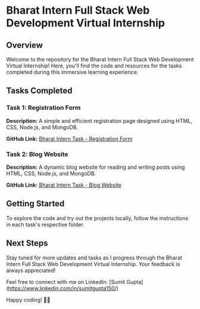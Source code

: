 # Bharat Intern Full Stack Web Development Virtual Internship

## Overview

Welcome to the repository for the Bharat Intern Full Stack Web Development Virtual Internship! Here, you'll find the code and resources for the tasks completed during this immersive learning experience.

## Tasks Completed

### Task 1: Registration Form

**Description:** A simple and efficient registration page designed using HTML, CSS, Node.js, and MongoDB.

**GitHub Link:** [Bharat Intern Task - Registration Form](https://github.com/sumitdashrathgupta/Bharat-Intern/tree/main/Registation_Form)


### Task 2: Blog Website

**Description:** A dynamic blog website for reading and writing posts using HTML, CSS, Node.js, and MongoDB.

**GitHub Link:** [Bharat Intern Task - Blog Website](https://github.com/sumitdashrathgupta/Bharat-Intern/tree/main/Blog-Post)




## Getting Started

To explore the code and try out the projects locally, follow the instructions in each task's respective folder.

## Next Steps

Stay tuned for more updates and tasks as I progress through the Bharat Intern Full Stack Web Development Virtual Internship. Your feedback is always appreciated!

Feel free to connect with me on LinkedIn: [Sumit Gupta] (https://www.linkedin.com/in/sumitgupta150/)

Happy coding! 🚀✨

